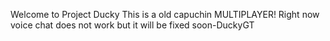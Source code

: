 Welcome to Project Ducky
This is a old capuchin MULTIPLAYER!
Right now voice chat does not work
but it will be fixed soon-DuckyGT
